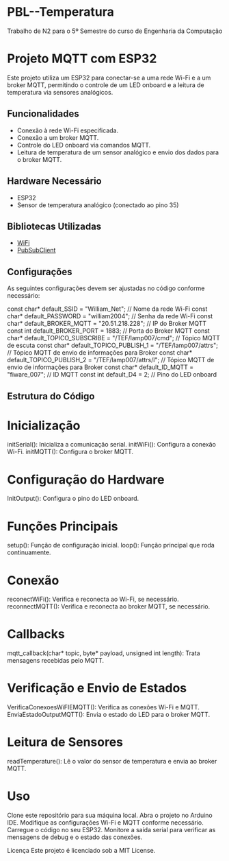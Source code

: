 # PBL--Temperatura
Trabalho de N2 para o 5º Semestre do curso de Engenharia da Computação
# Projeto MQTT com ESP32

Este projeto utiliza um ESP32 para conectar-se a uma rede Wi-Fi e a um broker MQTT, permitindo o controle de um LED onboard e a leitura de temperatura via sensores analógicos.

## Funcionalidades

- Conexão à rede Wi-Fi especificada.
- Conexão a um broker MQTT.
- Controle do LED onboard via comandos MQTT.
- Leitura de temperatura de um sensor analógico e envio dos dados para o broker MQTT.

## Hardware Necessário

- ESP32
- Sensor de temperatura analógico (conectado ao pino 35)

## Bibliotecas Utilizadas

- [WiFi](https://github.com/espressif/arduino-esp32/tree/master/libraries/WiFi)
- [PubSubClient](https://github.com/knolleary/pubsubclient)

## Configurações

As seguintes configurações devem ser ajustadas no código conforme necessário:

const char* default_SSID = "William_Net"; // Nome da rede Wi-Fi
const char* default_PASSWORD = "william2004"; // Senha da rede Wi-Fi
const char* default_BROKER_MQTT = "20.51.218.228"; // IP do Broker MQTT
const int default_BROKER_PORT = 1883; // Porta do Broker MQTT
const char* default_TOPICO_SUBSCRIBE = "/TEF/lamp007/cmd"; // Tópico MQTT de escuta
const char* default_TOPICO_PUBLISH_1 = "/TEF/lamp007/attrs"; // Tópico MQTT de envio de informações para Broker
const char* default_TOPICO_PUBLISH_2 = "/TEF/lamp007/attrs/l"; // Tópico MQTT de envio de informações para Broker
const char* default_ID_MQTT = "fiware_007"; // ID MQTT
const int default_D4 = 2; // Pino do LED onboard

## Estrutura do Código
# Inicialização
initSerial(): Inicializa a comunicação serial.
initWiFi(): Configura a conexão Wi-Fi.
initMQTT(): Configura o broker MQTT.
# Configuração do Hardware
InitOutput(): Configura o pino do LED onboard.
# Funções Principais
setup(): Função de configuração inicial.
loop(): Função principal que roda continuamente.
# Conexão
reconectWiFi(): Verifica e reconecta ao Wi-Fi, se necessário.
reconnectMQTT(): Verifica e reconecta ao broker MQTT, se necessário.
# Callbacks
mqtt_callback(char* topic, byte* payload, unsigned int length): Trata mensagens recebidas pelo MQTT.
# Verificação e Envio de Estados
VerificaConexoesWiFIEMQTT(): Verifica as conexões Wi-Fi e MQTT.
EnviaEstadoOutputMQTT(): Envia o estado do LED para o broker MQTT.
# Leitura de Sensores
readTemperature(): Lê o valor do sensor de temperatura e envia ao broker MQTT.
# Uso
Clone este repositório para sua máquina local.
Abra o projeto no Arduino IDE.
Modifique as configurações Wi-Fi e MQTT conforme necessário.
Carregue o código no seu ESP32.
Monitore a saída serial para verificar as mensagens de debug e o estado das conexões.


Licença
Este projeto é licenciado sob a MIT License.

